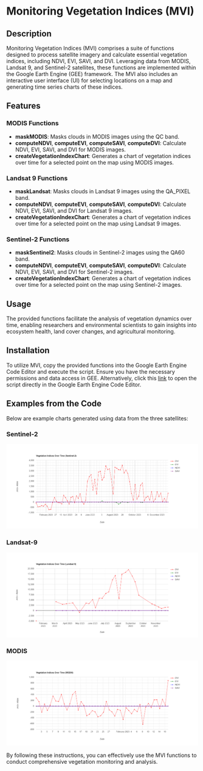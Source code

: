# Monitoring Vegetation Indices (MVI)

## Description

Monitoring Vegetation Indices (MVI) comprises a suite of functions designed to process satellite imagery and calculate essential vegetation indices, including NDVI, EVI, SAVI, and DVI. Leveraging data from MODIS, Landsat 9, and Sentinel-2 satellites, these functions are implemented within the Google Earth Engine (GEE) framework. The MVI also includes an interactive user interface (UI) for selecting locations on a map and generating time series charts of these indices.

## Features

### MODIS Functions

- **maskMODIS**: Masks clouds in MODIS images using the QC band.
- **computeNDVI**, **computeEVI**, **computeSAVI**, **computeDVI**: Calculate NDVI, EVI, SAVI, and DVI for MODIS images.
- **createVegetationIndexChart**: Generates a chart of vegetation indices over time for a selected point on the map using MODIS images.

### Landsat 9 Functions

- **maskLandsat**: Masks clouds in Landsat 9 images using the QA_PIXEL band.
- **computeNDVI**, **computeEVI**, **computeSAVI**, **computeDVI**: Calculate NDVI, EVI, SAVI, and DVI for Landsat 9 images.
- **createVegetationIndexChart**: Generates a chart of vegetation indices over time for a selected point on the map using Landsat 9 images.

### Sentinel-2 Functions

- **maskSentinel2**: Masks clouds in Sentinel-2 images using the QA60 band.
- **computeNDVI**, **computeEVI**, **computeSAVI**, **computeDVI**: Calculate NDVI, EVI, SAVI, and DVI for Sentinel-2 images.
- **createVegetationIndexChart**: Generates a chart of vegetation indices over time for a selected point on the map using Sentinel-2 images.

## Usage

The provided functions facilitate the analysis of vegetation dynamics over time, enabling researchers and environmental scientists to gain insights into ecosystem health, land cover changes, and agricultural monitoring.

## Installation

To utilize MVI, copy the provided functions into the Google Earth Engine Code Editor and execute the script. Ensure you have the necessary permissions and data access in GEE. Alternatively, click this [link](https://code.earthengine.google.com/?scriptPath=users%2Fmrmousaviian%2FSYD%3AMVI) to open the script directly in the Google Earth Engine Code Editor.

## Examples from the Code

Below are example charts generated using data from the three satellites:

### Sentinel-2

![Sentinel-2 Chart](https://github.com/imortezamosavi/Monitoring-Vegetation-Indices/blob/main/Sentinel.png)

### Landsat-9

![Landsat-9 Chart](https://github.com/imortezamosavi/Monitoring-Vegetation-Indices/blob/main/Landsat.png)

### MODIS

![MODIS Chart](https://github.com/imortezamosavi/Monitoring-Vegetation-Indices/blob/main/Modis.png)

By following these instructions, you can effectively use the MVI functions to conduct comprehensive vegetation monitoring and analysis.
